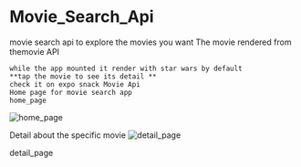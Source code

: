 # Movie_Search_Api
movie search api to explore the movies you want
The movie rendered from themovie API

    while the app mounted it render with star wars by default
    **tap the movie to see its detail **
    check it on expo snack Movie Api
    Home page for movie search app
    home_page
![home_page](https://user-images.githubusercontent.com/45142243/72063256-4a35b500-328e-11ea-9473-4278e49c9fd7.PNG)


Detail about the specific movie
![detail_page](https://user-images.githubusercontent.com/45142243/72063266-515cc300-328e-11ea-90a9-8715d02a1808.PNG)

detail_page

